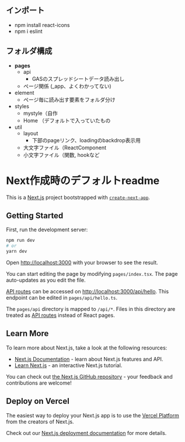 ## インポート
- npm install react-icons
- npm i eslint


## フォルダ構成
- **pages**
    - api
        - GASのスプレッドシートデータ読み出し
    - ページ関係 (_app、よくわかってない)
- element
    - ページ毎に読み出す要素をフォルダ分け
- styles
    - mystyle（自作
    - Home （デフォルトで入っていたもの
- util
    - layout
        - 下部のpageリンク、loadingのbackdrop表示用
    - 大文字ファイル（ReactComponent
    - 小文字ファイル（関数, hookなど



# Next作成時のデフォルトreadme

This is a [Next.js](https://nextjs.org/) project bootstrapped with [`create-next-app`](https://github.com/vercel/next.js/tree/canary/packages/create-next-app).

## Getting Started

First, run the development server:

```bash
npm run dev
# or
yarn dev
```

Open [http://localhost:3000](http://localhost:3000) with your browser to see the result.

You can start editing the page by modifying `pages/index.tsx`. The page auto-updates as you edit the file.

[API routes](https://nextjs.org/docs/api-routes/introduction) can be accessed on [http://localhost:3000/api/hello](http://localhost:3000/api/hello). This endpoint can be edited in `pages/api/hello.ts`.

The `pages/api` directory is mapped to `/api/*`. Files in this directory are treated as [API routes](https://nextjs.org/docs/api-routes/introduction) instead of React pages.

## Learn More

To learn more about Next.js, take a look at the following resources:

- [Next.js Documentation](https://nextjs.org/docs) - learn about Next.js features and API.
- [Learn Next.js](https://nextjs.org/learn) - an interactive Next.js tutorial.

You can check out [the Next.js GitHub repository](https://github.com/vercel/next.js/) - your feedback and contributions are welcome!

## Deploy on Vercel

The easiest way to deploy your Next.js app is to use the [Vercel Platform](https://vercel.com/new?utm_medium=default-template&filter=next.js&utm_source=create-next-app&utm_campaign=create-next-app-readme) from the creators of Next.js.

Check out our [Next.js deployment documentation](https://nextjs.org/docs/deployment) for more details.
